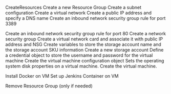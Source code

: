 CreateResources
Create a new Resource Group
Create a subnet configuration
Create a virtual network
Create a public IP address and specify a DNS name
Create an inbound network security group rule for port 3389

Create an inbound network security group rule for port 80
Create a network security group
Create a virtual network card and associate it with public IP address and NSG
Create variables to store the storage account name and the storage account SKU information
Create a new storage account
Define a credential object to store the username and password for the virtual machine
Create the virtual machine configuration object
Sets the operating system disk properties on a virtual machine.
Create the virtual machine.

Install Docker on VM
Set up Jenkins Container on VM

Remove Resource Group (only if needed)

